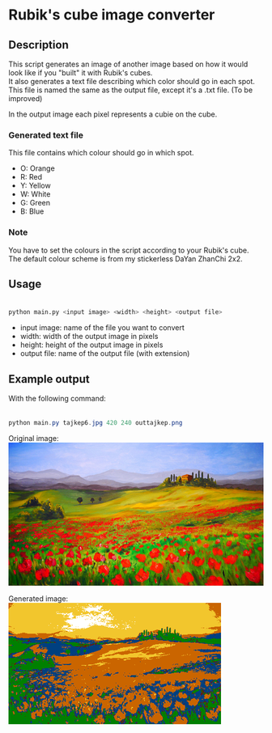 # Rubik's cube image converter

## Description

This script generates an image of another image based on how it would look like if you "built" it with Rubik's cubes.  
It also generates a text file describing which color should go in each spot. This file is named the same as the output file, except it's a .txt file. (To be improved)

In the output image each pixel represents a cubie on the cube.

### Generated text file

This file contains which colour should go in which spot.

- O: Orange
- R: Red
- Y: Yellow
- W: White
- G: Green
- B: Blue

### Note

You have to set the colours in the script according to your Rubik's cube.  
The default colour scheme is from my stickerless DaYan ZhanChi 2x2.

## Usage

```bash

python main.py <input image> <width> <height> <output file>

```

- input image: name of the file you want to convert
- width: width of the output image in pixels
- height: height of the output image in pixels
- output file: name of the output file (with extension)

## Example output

With the following command:  
```powershell

python main.py tajkep6.jpg 420 240 outtajkep.png

```

Original image:  
![](tajkep6.jpg)

Generated image:  
![](outtajkep.png)

